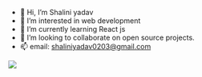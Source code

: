 - 👋 Hi, I’m Shalini yadav
- 👀 I’m interested in web development
- 🌱 I’m currently learning React js
- 💞️ I’m looking to collaborate on open source projects.
- 📫 email: shaliniyadav0203@gmail.com

<!---
Shaliniyadav8130/Shaliniyadav8130 is a ✨ special ✨ repository because its `README.md` (this file) appears on your GitHub profile.
You can click the Preview link to take a look at your changes.
--->
<img src="https://github-readme-stats.vercel.app/api?username=Shaliniyadav8130&show_icons=true"/>
